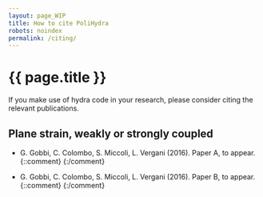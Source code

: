 ```yaml
---
layout: page_WIP
title: How to cite PoliHydra
robots: noindex
permalink: /citing/
---
```

# {{ page.title }}

If you make use of hydra code in your research, please consider citing the
relevant publications.

<article class="biblio" markdown="1">

## Plane strain, weakly or strongly coupled

* <span class="authors">G. Gobbi, C. Colombo, S. Miccoli, L. Vergani</span>
  <span class="year">(2016)</span>.
  <span class="title">Paper A</span>,
  <span class="where">to appear</span>.
{::comment}
  <span class="doi"></span>
{:/comment}

* <span class="authors">G. Gobbi, C. Colombo, S. Miccoli, L. Vergani</span>
  <span class="year">(2016)</span>.
  <span class="title">Paper B</span>,
  <span class="where">to appear</span>.
{::comment}
  <span class="doi"></span>
{:/comment}

</article>
